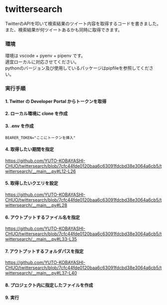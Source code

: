 # twittersearch

TwitterのAPIを叩いて検索結果のツイート内容を取得するコードを書きました。  
また、検索結果が何ツイートあるかも同時に取得できます。  

### 環境
環境は vscode + pyenv + pipenv です。  
適宜ローカルに対応させてください。  
pythonのバージョン及び使用しているパッケージはpipfileを参照してください。  

### 実行手順

#### 1. Twitter の Developer Portal からトークンを取得 
#### 2. ローカル環境に clone を作成  
#### 3. .env を作成  
```
BEARER_TOKEN="ここにトークンを挿入"
```
#### 4. 取得したい期間を指定  
https://github.com/YUTO-KOBAYASHI-CHUO/twittersearch/blob/7cfc44fde0120baa6c63091fdcbd38e3064a6cb5/twittersearch/__main__.py#L12-L26
#### 5. 取得したいクエリを設定  
https://github.com/YUTO-KOBAYASHI-CHUO/twittersearch/blob/7cfc44fde0120baa6c63091fdcbd38e3064a6cb5/twittersearch/__main__.py#L28
#### 6. アウトプットするファイル名を指定  
https://github.com/YUTO-KOBAYASHI-CHUO/twittersearch/blob/7cfc44fde0120baa6c63091fdcbd38e3064a6cb5/twittersearch/__main__.py#L33-L35
#### 7. アウトプットするフォルダパスを指定  
https://github.com/YUTO-KOBAYASHI-CHUO/twittersearch/blob/7cfc44fde0120baa6c63091fdcbd38e3064a6cb5/twittersearch/__main__.py#L37-L40
#### 8. プロジェクト内に指定したファイルを作成  
#### 9. 実行  
